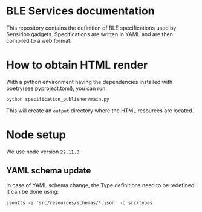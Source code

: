 BLE Services documentation
==========================

This repository contains the definition of BLE specifications used by Sensirion gadgets. Specifications are written in YAML and are then compiled to a web format.

# How to obtain HTML render
With a python environment having the dependencies installed with poetry(see pyproject.toml), you can run:
```
python specification_publisher/main.py
```
This will create an `output` directory where the HTML resources are located.

# Node setup
We use node version `22.11.0`

## YAML schema update
In case of YAML schema change, the Type definitions need to be redefined.
It can be done using:
```
json2ts -i 'src/resources/schemas/*.json' -o src/types
```
